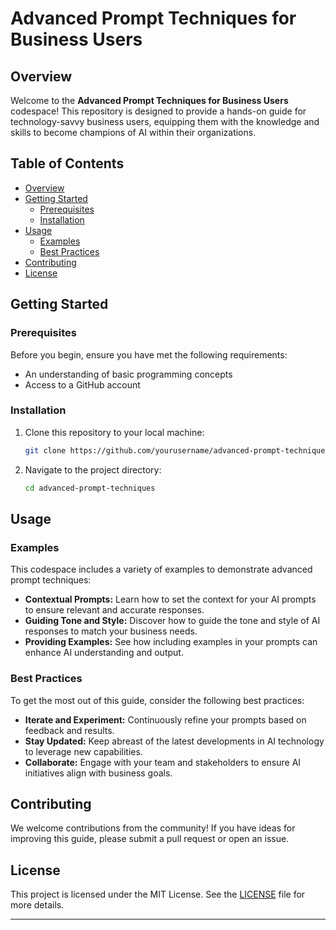 # Advanced Prompt Techniques for Business Users

## Overview
Welcome to the **Advanced Prompt Techniques for Business Users** codespace! This repository is designed to provide a hands-on guide for technology-savvy business users, equipping them with the knowledge and skills to become champions of AI within their organizations.

## Table of Contents
- [Overview](#overview)
- [Getting Started](#getting-started)
  - [Prerequisites](#prerequisites)
  - [Installation](#installation)
- [Usage](#usage)
  - [Examples](#examples)
  - [Best Practices](#best-practices)
- [Contributing](#contributing)
- [License](#license)

## Getting Started

### Prerequisites
Before you begin, ensure you have met the following requirements:
- An understanding of basic programming concepts
- Access to a GitHub account

### Installation
1. Clone this repository to your local machine:
   ```bash
   git clone https://github.com/yourusername/advanced-prompt-techniques.git
   ```
2. Navigate to the project directory:
   ```bash
   cd advanced-prompt-techniques
   ```

## Usage

### Examples
This codespace includes a variety of examples to demonstrate advanced prompt techniques:
- **Contextual Prompts:** Learn how to set the context for your AI prompts to ensure relevant and accurate responses.
- **Guiding Tone and Style:** Discover how to guide the tone and style of AI responses to match your business needs.
- **Providing Examples:** See how including examples in your prompts can enhance AI understanding and output.

### Best Practices
To get the most out of this guide, consider the following best practices:
- **Iterate and Experiment:** Continuously refine your prompts based on feedback and results.
- **Stay Updated:** Keep abreast of the latest developments in AI technology to leverage new capabilities.
- **Collaborate:** Engage with your team and stakeholders to ensure AI initiatives align with business goals.

## Contributing
We welcome contributions from the community! If you have ideas for improving this guide, please submit a pull request or open an issue.

## License
This project is licensed under the MIT License. See the [LICENSE](LICENSE) file for more details.

---
